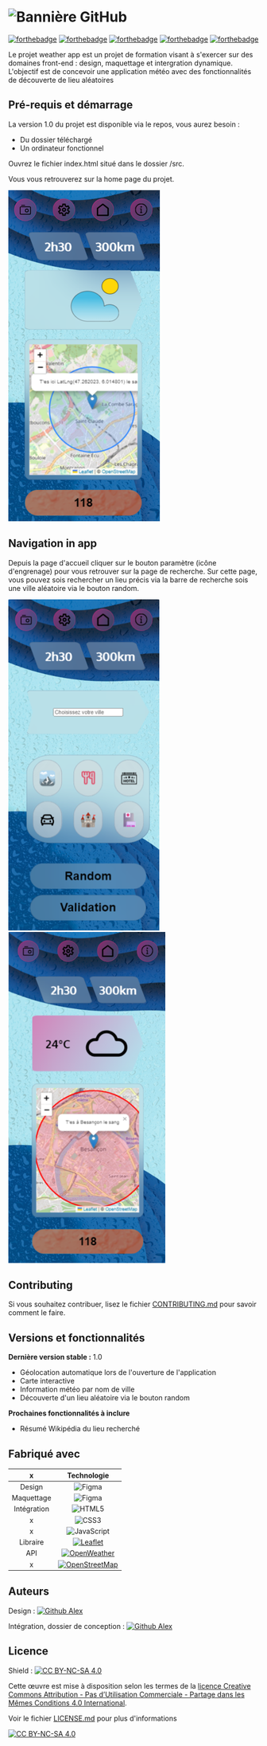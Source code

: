 # ![Bannière GitHub](/src/assets/readMeAssets/Bannière%20Github.png)

[![forthebadge](https://forthebadge.com/images/badges/built-with-swag.svg)](https://forthebadge.com) [![forthebadge](https://forthebadge.com/images/badges/certified-yourboyserge.svg)](https://forthebadge.com) [![forthebadge](https://forthebadge.com/images/badges/it-works-why.svg)](https://forthebadge.com) [![forthebadge](https://forthebadge.com/images/badges/powered-by-responsibility.svg)](https://forthebadge.com) [![forthebadge](https://forthebadge.com/images/badges/reading-6th-grade-level.svg)](https://forthebadge.com)

Le projet weather app est un projet de formation visant à s'exercer sur des domaines front-end : design, maquettage et intergration dynamique. L'objectif est de concevoir une application météo avec des fonctionnalités de découverte de lieu aléatoires

## Pré-requis et démarrage

La version 1.0 du projet est disponible via le repos, vous aurez besoin :

-  Du dossier téléchargé
-  Un ordinateur fonctionnel

Ouvrez le fichier index.html situé dans le dossier /src.

Vous vous retrouverez sur la home page du projet.

![Page d'accueil applicatio,n](src/assets/readMeAssets/homePage.png)

## Navigation in app

Depuis la page d'accueil cliquer sur le bouton paramètre (icône d'engrenage) pour vous retrouver sur la page de recherche. Sur cette page, vous pouvez sois rechercher un lieu précis via la barre de recherche sois une ville aléatoire via le bouton random.

![Alt text](src/assets/readMeAssets/searchPage.png) ![Alt text](src/assets/readMeAssets/appScreenShot.png)

## Contributing

Si vous souhaitez contribuer, lisez le fichier [CONTRIBUTING.md](/CONTRIBUTTING.md) pour savoir comment le faire.

## Versions et fonctionnalités

**Dernière version stable :** 1.0

-  Géolocation automatique lors de l'ouverture de l'application
-  Carte interactive
-  Information météo par nom de ville
-  Découverte d'un lieu aléatoire via le bouton random

**Prochaines fonctionnalités à inclure**

-  Résumé Wikipédia du lieu recherché

## Fabriqué avec

|      x      |                                                                                         Technologie                                                                                          |
| :---------: | :------------------------------------------------------------------------------------------------------------------------------------------------------------------------------------------: |
|   Design    |                                            ![Figma](https://img.shields.io/badge/figma-9D0FB0.svg?style=for-the-badge&logo=figma&logoColor=white)                                            |
| Maquettage  |                                            ![Figma](https://img.shields.io/badge/figma-9D0FB0.svg?style=for-the-badge&logo=figma&logoColor=white)                                            |
| Intégration |                                          ![HTML5](https://img.shields.io/badge/html5-%23E34F26.svg?style=for-the-badge&logo=html5&logoColor=white)                                           |
|      x      |                                            ![CSS3](https://img.shields.io/badge/css3-%231572B6.svg?style=for-the-badge&logo=css3&logoColor=white)                                            |
|      x      |                                 ![JavaScript](https://img.shields.io/badge/javascript-%23323330.svg?style=for-the-badge&logo=javascript&logoColor=%23F7DF1E)                                 |
|  Libraire   |                       [![Leaflet](https://img.shields.io/badge/Leaflet-Click_to_know_more-199900?style=for-the-badge&logo=leaflet)](https://leafletjs.com/index.html)                        |
|     API     | [![OpenWeather](https://img.shields.io/badge/OpenWeather_Api-Click_to_know_more-E5543D?style=for-the-badge&logo=/src/assets/readMeAssets/openweatherlogo.webp)](https://openweathermap.org/) |
|      x      |             [![OpenStreetMap](https://img.shields.io/badge/OpenStreetMap-Click_to_know_more-7EBC6F?style=for-the-badge&logo=openstreetmap)](https://www.openstreetmap.org/about)             |

## Auteurs

Design : [![Github Alex](https://img.shields.io/badge/GreatAlex11-GitHub_Profil-181717?style=for-the-badge&logo=github)](https://github.com/greatalex11)

Intégration, dossier de conception : [![Github Alex](https://img.shields.io/badge/EvanMLJ-GitHub_Profil-181717?style=for-the-badge&logo=github)](https://github.com/EvanMlj)

## Licence

Shield : [![CC BY-NC-SA 4.0][cc-by-nc-sa-shield]][cc-by-nc-sa]

Cette œuvre est mise à disposition selon les termes de la
[licence Creative Commons Attribution - Pas d’Utilisation Commerciale - Partage dans les Mêmes Conditions 4.0 International][cc-by-nc-sa].

Voir le fichier [LICENSE.md](/LICENCE.md) pour plus d'informations

[![CC BY-NC-SA 4.0][cc-by-nc-sa-image]][cc-by-nc-sa]

[cc-by-nc-sa]: http://creativecommons.org/licenses/by-nc-sa/4.0/deed.fr
[cc-by-nc-sa-image]: https://licensebuttons.net/l/by-nc-sa/4.0/88x31.png
[cc-by-nc-sa-shield]: https://img.shields.io/badge/License-CC%20BY--NC--SA%204.0-lightgrey.svg
